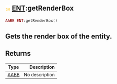 ## ![shared](.gitbook/assets/shared.png) [ENT](./home/ENT):getRenderBox

```lua
AABB ENT:getRenderBox()
```

Gets the render box of the entity.
------
## Returns

| Type   | Description |
| ------ | ----------: |
| [AABB](./home/AABB) | No description |

